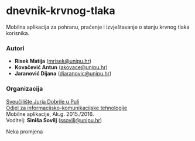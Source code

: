 # dnevnik-krvnog-tlaka
Mobilna aplikacija za pohranu, praćenje i izvještavanje o stanju krvnog tlaka korisnika.

### Autori
- **Risek	Matija**	    (mrisek@unipu.hr)
- **Kovačević	Antun**	  (akovace@unipu.hr)
- **Jaranović	Dijana**	(djaranovic@unipu.hr)

### Organizacija
[Sveučilište Jurja Dobrile u Puli](http://www.unipu.hr/)   
[Odjel za informacijsko-komunikacijske tehnologije](http://www.unipu.hr/index.php?id=1933)  
Mobilne aplikacije, Ak.g. 2015./2016.  
Voditelj: **Siniša Sovilj** (ssovilj@unipu.hr)

Neka promjena
